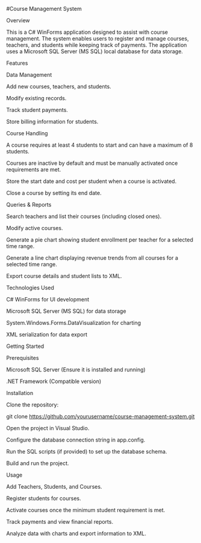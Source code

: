 #Course Management System

Overview

This is a C# WinForms application designed to assist with course management. The system enables users to register and manage courses, teachers, and students while keeping track of payments. The application uses a Microsoft SQL Server (MS SQL) local database for data storage.

Features

Data Management

Add new courses, teachers, and students.

Modify existing records.

Track student payments.

Store billing information for students.

Course Handling

A course requires at least 4 students to start and can have a maximum of 8 students.

Courses are inactive by default and must be manually activated once requirements are met.

Store the start date and cost per student when a course is activated.

Close a course by setting its end date.

Queries & Reports

Search teachers and list their courses (including closed ones).

Modify active courses.

Generate a pie chart showing student enrollment per teacher for a selected time range.

Generate a line chart displaying revenue trends from all courses for a selected time range.

Export course details and student lists to XML.

Technologies Used

C# WinForms for UI development

Microsoft SQL Server (MS SQL) for data storage

System.Windows.Forms.DataVisualization for charting

XML serialization for data export

Getting Started

Prerequisites

Microsoft SQL Server (Ensure it is installed and running)

.NET Framework (Compatible version)

Installation

Clone the repository:

git clone https://github.com/yourusername/course-management-system.git

Open the project in Visual Studio.

Configure the database connection string in app.config.

Run the SQL scripts (if provided) to set up the database schema.

Build and run the project.

Usage

Add Teachers, Students, and Courses.

Register students for courses.

Activate courses once the minimum student requirement is met.

Track payments and view financial reports.

Analyze data with charts and export information to XML.
